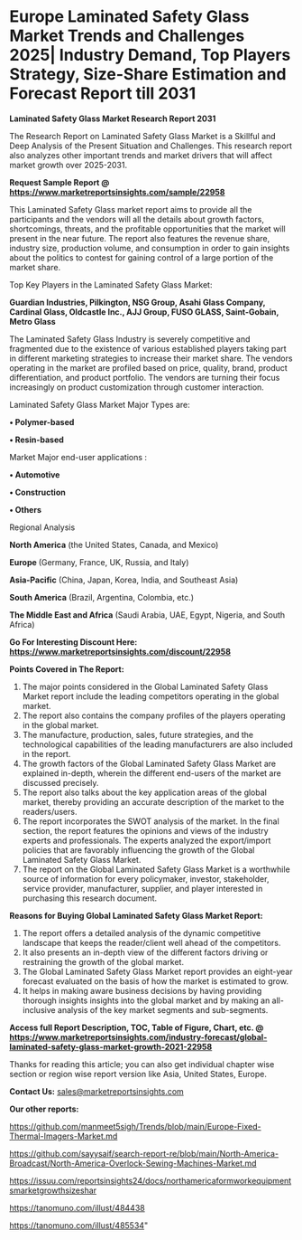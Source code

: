 # Europe Laminated Safety Glass Market Trends and Challenges 2025| Industry Demand, Top Players Strategy, Size-Share Estimation and Forecast Report till 2031

<strong>Laminated Safety Glass Market Research Report 2031</strong>

The Research Report on Laminated Safety Glass Market is a Skillful and Deep Analysis of the Present Situation and Challenges. This research report also analyzes other important trends and market drivers that will affect market growth over 2025-2031.

<strong>Request Sample Report @ <a href=https://www.marketreportsinsights.com/sample/22958>https://www.marketreportsinsights.com/sample/22958</a></strong>

This Laminated Safety Glass market report aims to provide all the participants and the vendors will all the details about growth factors, shortcomings, threats, and the profitable opportunities that the market will present in the near future. The report also features the revenue share, industry size, production volume, and consumption in order to gain insights about the politics to contest for gaining control of a large portion of the market share.

Top Key Players in the Laminated Safety Glass Market:

<strong>Guardian Industries, Pilkington, NSG Group, Asahi Glass Company, Cardinal Glass, Oldcastle Inc., AJJ Group, FUSO GLASS, Saint-Gobain, Metro Glass</strong>

The Laminated Safety Glass Industry is severely competitive and fragmented due to the existence of various established players taking part in different marketing strategies to increase their market share. The vendors operating in the market are profiled based on price, quality, brand, product differentiation, and product portfolio. The vendors are turning their focus increasingly on product customization through customer interaction.

Laminated Safety Glass Market Major Types are:

<strong>• Polymer-based

• Resin-based</strong>

Market Major end-user applications :

<strong>• Automotive

• Construction

• Others</strong>

Regional Analysis

</u><strong><b>North America</b></strong> (the United States, Canada, and Mexico)

<strong><b>Europe </b></strong>(Germany, France, UK, Russia, and Italy)

<strong><b>Asia-Pacific</b></strong> (China, Japan, Korea, India, and Southeast Asia)

<strong><b>South America</b></strong> (Brazil, Argentina, Colombia, etc.)

<strong><b>The Middle East and Africa</b></strong> (Saudi Arabia, UAE, Egypt, Nigeria, and South Africa)

<strong>Go For Interesting Discount Here: <a href=https://www.marketreportsinsights.com/discount/22958>https://www.marketreportsinsights.com/discount/22958</a></strong>

<strong>Points Covered in The Report:</strong>
<ol>
  <li>The major points considered in the Global Laminated Safety Glass Market report include the leading competitors operating in the global market.</li>
  <li>The report also contains the company profiles of the players operating in the global market.</li>
  <li>The manufacture, production, sales, future strategies, and the technological capabilities of the leading manufacturers are also included in the report.</li>
  <li>The growth factors of the Global Laminated Safety Glass Market are explained in-depth, wherein the different end-users of the market are discussed precisely.</li>
  <li>The report also talks about the key application areas of the global market, thereby providing an accurate description of the market to the readers/users.</li>
  <li>The report incorporates the SWOT analysis of the market. In the final section, the report features the opinions and views of the industry experts and professionals. The experts analyzed the export/import policies that are favorably influencing the growth of the Global Laminated Safety Glass Market.</li>
  <li>The report on the Global Laminated Safety Glass Market is a worthwhile source of information for every policymaker, investor, stakeholder, service provider, manufacturer, supplier, and player interested in purchasing this research document.</li>
</ol>
<strong>Reasons for Buying Global Laminated Safety Glass Market Report:</strong>

<ol>
  <li>The report offers a detailed analysis of the dynamic competitive landscape that keeps the reader/client well ahead of the competitors.</li>
  <li>It also presents an in-depth view of the different factors driving or restraining the growth of the global market.</li>
  <li>The Global Laminated Safety Glass Market report provides an eight-year forecast evaluated on the basis of how the market is estimated to grow.</li>
  <li>It helps in making aware business decisions by having providing thorough insights insights into the global market and by making an all-inclusive analysis of the key market segments and sub-segments.</li>
</ol>
<strong>Access full Report Description, TOC, Table of Figure, Chart, etc. @ <a href=https://www.marketreportsinsights.com/industry-forecast/global-laminated-safety-glass-market-growth-2021-22958>https://www.marketreportsinsights.com/industry-forecast/global-laminated-safety-glass-market-growth-2021-22958</a></strong>


Thanks for reading this article; you can also get individual chapter wise section or region wise report version like Asia, United States, Europe.

<strong>Contact Us:</strong>
sales@marketreportsinsights.com

<strong>Our other reports:</strong>

<a href=https://github.com/manmeet5sigh/Trends/blob/main/Europe-Fixed-Thermal-Imagers-Market.md>https://github.com/manmeet5sigh/Trends/blob/main/Europe-Fixed-Thermal-Imagers-Market.md</a>

<a href=https://github.com/sayysaif/search-report-re/blob/main/North-America-Broadcast/North-America-Overlock-Sewing-Machines-Market.md>https://github.com/sayysaif/search-report-re/blob/main/North-America-Broadcast/North-America-Overlock-Sewing-Machines-Market.md</a>

<a href=https://issuu.com/reportsinsights24/docs/northamericaformworkequipmentsmarketgrowthsizeshar>https://issuu.com/reportsinsights24/docs/northamericaformworkequipmentsmarketgrowthsizeshar</a>

<a href=https://tanomuno.com/illust/484438>https://tanomuno.com/illust/484438</a>

<a href=https://tanomuno.com/illust/485534>https://tanomuno.com/illust/485534</a>"

